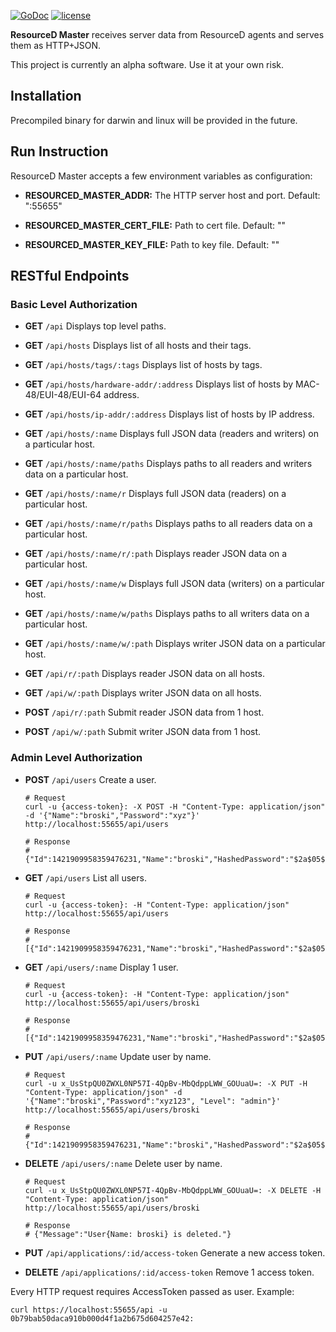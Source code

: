 [![GoDoc](https://godoc.org/github.com/resourced/resourced-master?status.svg)](http://godoc.org/github.com/resourced/resourced-master) [![license](http://img.shields.io/badge/license-MIT-red.svg?style=flat)](https://raw.githubusercontent.com/resourced/resourced-master/master/LICENSE.md)

**ResourceD Master** receives server data from ResourceD agents and serves them as HTTP+JSON.

This project is currently an alpha software. Use it at your own risk.


## Installation

Precompiled binary for darwin and linux will be provided in the future.


## Run Instruction

ResourceD Master accepts a few environment variables as configuration:

* **RESOURCED_MASTER_ADDR:** The HTTP server host and port. Default: ":55655"

* **RESOURCED_MASTER_CERT_FILE:** Path to cert file. Default: ""

* **RESOURCED_MASTER_KEY_FILE:** Path to key file. Default: ""


## RESTful Endpoints

### Basic Level Authorization

* **GET** `/api` Displays top level paths.

* **GET** `/api/hosts` Displays list of all hosts and their tags.

* **GET** `/api/hosts/tags/:tags` Displays list of hosts by tags.

* **GET** `/api/hosts/hardware-addr/:address` Displays list of hosts by MAC-48/EUI-48/EUI-64 address.

* **GET** `/api/hosts/ip-addr/:address` Displays list of hosts by IP address.

* **GET** `/api/hosts/:name` Displays full JSON data (readers and writers) on a particular host.

* **GET** `/api/hosts/:name/paths` Displays paths to all readers and writers data on a particular host.

* **GET** `/api/hosts/:name/r` Displays full JSON data (readers) on a particular host.

* **GET** `/api/hosts/:name/r/paths` Displays paths to all readers data on a particular host.

* **GET** `/api/hosts/:name/r/:path` Displays reader JSON data on a particular host.

* **GET** `/api/hosts/:name/w` Displays full JSON data (writers) on a particular host.

* **GET** `/api/hosts/:name/w/paths` Displays paths to all writers data on a particular host.

* **GET** `/api/hosts/:name/w/:path` Displays writer JSON data on a particular host.

* **GET** `/api/r/:path` Displays reader JSON data on all hosts.

* **GET** `/api/w/:path` Displays writer JSON data on all hosts.

* **POST** `/api/r/:path` Submit reader JSON data from 1 host.

* **POST** `/api/w/:path` Submit writer JSON data from 1 host.


### Admin Level Authorization

* **POST** `/api/users` Create a user.
    ```
    # Request
    curl -u {access-token}: -X POST -H "Content-Type: application/json" -d '{"Name":"broski","Password":"xyz"}' http://localhost:55655/api/users

    # Response
    # {"Id":1421909958359476231,"Name":"broski","HashedPassword":"$2a$05$Q9HofLxY0Bdfx.x/1mPAvO4yqDMo/VYOyx.ZVDbTxmiMjrtEo7yz2","Level":"basic","Enabled":true,"CreatedUnixNano":1421909958359476231}
    ```


* **GET** `/api/users` List all users.
    ```
    # Request
    curl -u {access-token}: -H "Content-Type: application/json" http://localhost:55655/api/users

    # Response
    # [{"Id":1421909958359476231,"Name":"broski","HashedPassword":"$2a$05$Q9HofLxY0Bdfx.x/1mPAvO4yqDMo/VYOyx.ZVDbTxmiMjrtEo7yz2","Level":"basic","Enabled":true,"CreatedUnixNano":1421909958359476231}]
    ```

* **GET** `/api/users/:name` Display 1 user.
    ```
    # Request
    curl -u {access-token}: -H "Content-Type: application/json" http://localhost:55655/api/users/broski

    # Response
    # [{"Id":1421909958359476231,"Name":"broski","HashedPassword":"$2a$05$Q9HofLxY0Bdfx.x/1mPAvO4yqDMo/VYOyx.ZVDbTxmiMjrtEo7yz2","Level":"basic","Enabled":true,"CreatedUnixNano":1421909958359476231}]
    ```


* **PUT** `/api/users/:name` Update user by name.
    ```
    # Request
    curl -u x_UsStpQU0ZWXL0NP57I-4QpBv-MbQdppLWW_GOUuaU=: -X PUT -H "Content-Type: application/json" -d '{"Name":"broski","Password":"xyz123", "Level": "admin"}' http://localhost:55655/api/users/broski

    # Response
    # {"Id":1421909958359476231,"Name":"broski","HashedPassword":"$2a$05$fqIK74sqjYRgNIC/a6RIj.Xky6vrZ0tymKeXF19KABMF70Y28L7Hu","Level":"admin","Enabled":true,"CreatedUnixNano":1421909958359476231}
    ```

* **DELETE** `/api/users/:name` Delete user by name.
    ```
    # Request
    curl -u x_UsStpQU0ZWXL0NP57I-4QpBv-MbQdppLWW_GOUuaU=: -X DELETE -H "Content-Type: application/json" http://localhost:55655/api/users/broski

    # Response
    # {"Message":"User{Name: broski} is deleted."}
    ```

* **PUT** `/api/applications/:id/access-token` Generate a new access token.

* **DELETE** `/api/applications/:id/access-token` Remove 1 access token.


Every HTTP request requires AccessToken passed as user. Example:
```
curl https://localhost:55655/api -u 0b79bab50daca910b000d4f1a2b675d604257e42:
```
